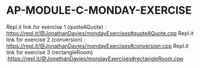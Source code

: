 # AP-MODULE-C-MONDAY-EXERCISE

Repl.it link for exercise 1 (quoteAQuote) : https://repl.it/@JonathanDavies/mondayExercises#quoteAQuote.cpp
Repl.it link for exercise 2 (conversion) : https://repl.it/@JonathanDavies/mondayExercises#conversion.cpp
Repl.it link for exercise 3 (rectangleRoom) :https://repl.it/@JonathanDavies/mondayExercises#rectangleRoom.cpp
